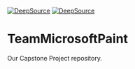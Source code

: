 [![DeepSource](https://deepsource.io/gh/JaredRathbun/TeamMicrosoftPaint.svg/?label=active+issues&show_trend=true&token=0XX6hXOaKY9fpq3BJ4l27N9O)](https://deepsource.io/gh/JaredRathbun/TeamMicrosoftPaint/?ref=repository-badge)
[![DeepSource](https://deepsource.io/gh/JaredRathbun/TeamMicrosoftPaint.svg/?label=resolved+issues&show_trend=true&token=0XX6hXOaKY9fpq3BJ4l27N9O)](https://deepsource.io/gh/JaredRathbun/TeamMicrosoftPaint/?ref=repository-badge)
# TeamMicrosoftPaint
Our Capstone Project repository.
